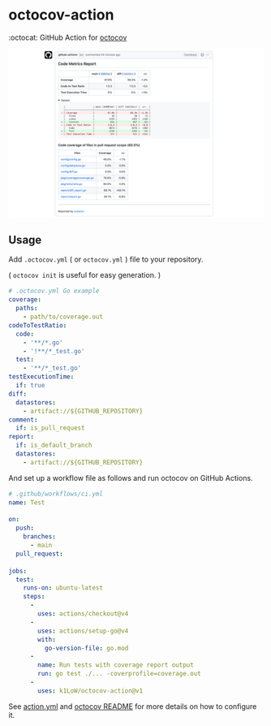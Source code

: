 # octocov-action

:octocat: GitHub Action for [octocov](https://github.com/k1LoW/octocov)

![comment](docs/comment_with_diff.png)

## Usage

Add `.octocov.yml` ( or `octocov.yml` ) file to your repository.

( `octocov init` is useful for easy generation. )

``` yaml
# .octocov.yml Go example
coverage:
  paths:
    - path/to/coverage.out
codeToTestRatio:
  code:
    - '**/*.go'
    - '!**/*_test.go'
  test:
    - '**/*_test.go'
testExecutionTime:
  if: true
diff:
  datastores:
    - artifact://${GITHUB_REPOSITORY}
comment:
  if: is_pull_request
report:
  if: is_default_branch
  datastores:
    - artifact://${GITHUB_REPOSITORY}
```

And set up a workflow file as follows and run octocov on GitHub Actions.

``` yaml
# .github/workflows/ci.yml
name: Test

on:
  push:
    branches:
      - main
  pull_request:

jobs:
  test:
    runs-on: ubuntu-latest
    steps:
      -
        uses: actions/checkout@v4
      -
        uses: actions/setup-go@v4
        with:
          go-version-file: go.mod
      -
        name: Run tests with coverage report output
        run: go test ./... -coverprofile=coverage.out
      -
        uses: k1LoW/octocov-action@v1
```

See [action.yml](action.yml) and [octocov README](https://github.com/k1LoW/octocov) for more details on how to configure it.
